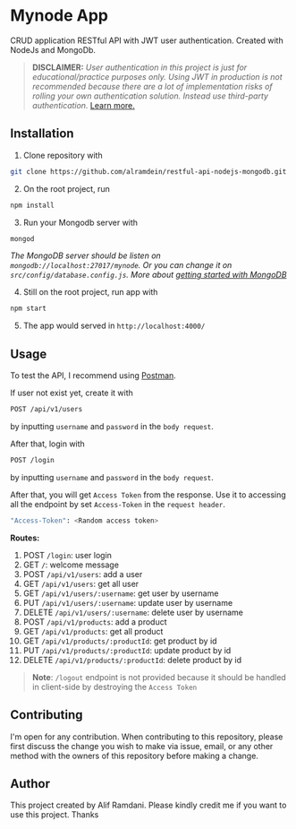 # Mynode App

CRUD application RESTful API with JWT user authentication. Created with NodeJs and MongoDb.
> **DISCLAIMER:**</span> *User authentication in this project is just for educational/practice purposes only. Using JWT in production is not recommended because there are a lot of implementation risks of rolling your own authentication solution. Instead use third-party authentication.* [Learn more.](https://dzone.com/articles/user-authentication-best-practices-checklist)


## Installation

1. Clone repository with <br/>
```bash
git clone https://github.com/alramdein/restful-api-nodejs-mongodb.git
```
2. On the root project, run 
```bash
npm install
```
3. Run your Mongodb server with 
```bash 
mongod
```

*The MongoDB server should be listen on `mongodb://localhost:27017/mynode`. Or you can change it on `src/config/database.config.js`. More about [getting started with MongoDB](https://www.freecodecamp.org/news/learn-mongodb-a4ce205e7739/)*

4. Still on the root project, run app with 
```bash
npm start
``` 
5. The app would served in `http://localhost:4000/`

## Usage

To test the API, I recommend using [Postman](https://www.postman.com/downloads/).

If user not exist yet, create it with 

``` bash
POST /api/v1/users 
```

by inputting `username` and `password` in the `body request`.

After that, login with

``` bash
POST /login 
```

by inputting `username` and `password` in the `body request`. 

After that, you will get `Access Token` from the response. Use it to accessing all the endpoint by
set `Access-Token` in the `request header`.

```bash
"Access-Token": <Random access token>
```

**Routes:**
1. POST `/login`: user login
2. GET `/`: welcome message
3. POST `/api/v1/users`: add a user
4. GET `/api/v1/users`: get all user
5. GET `/api/v1/users/:username`: get user by username
6. PUT `/api/v1/users/:username`: update user by username
7. DELETE `/api/v1/users/:username`: delete user by username
8. POST `/api/v1/products`: add a product
9. GET `/api/v1/products`: get all product
10. GET `/api/v1/products/:productId`: get product by id
11. PUT `/api/v1/products/:productId`: update product by id
12. DELETE `/api/v1/products/:productId`: delete product by id

> **Note**: `/logout` endpoint is not provided because it should be handled in client-side by destroying the `Access Token`

## Contributing

I'm open for any contribution. When contributing to this repository, please first discuss the change you wish to make via issue, email, or any other method with the owners of this repository before making a change.

## Author

This project created by Alif Ramdani. Please kindly credit me if you want to use this project. Thanks
